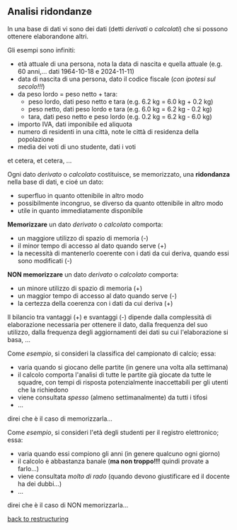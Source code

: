 ## Analisi ridondanze

In una base di dati vi sono dei dati (detti *derivati* o *calcolati*) che si possono ottenere elaborandone altri.

Gli esempi sono infiniti:

* età attuale di una persona, nota la data di nascita e quella attuale (e.g. 60 anni,... dati 1964-10-18 e 2024-11-11)
* data di nascita di una persona, dato il codice fiscale (*con ipotesi sul secolo!!!*)
* da peso lordo = peso netto + tara:
  * peso lordo, dati peso netto e tara (e.g. 6.2 kg = 6.0 kg + 0.2 kg)
  * peso netto, dati peso lordo e tara (e.g. 6.0 kg = 6.2 kg - 0.2 kg)
  * tara, dati peso netto e peso lordo (e.g. 0.2 kg = 6.2 kg - 6.0 kg)
* importo IVA, dati imponibile ed aliquota
* numero di residenti in una città, note le città di residenza della popolazione
* media dei voti di uno studente, dati i voti

et cetera, et cetera, ...

Ogni dato *derivato* o *calcolato* costituisce, se memorizzato, una **ridondanza** nella base di dati, e cioé un dato:

* superfluo in quanto ottenibile in altro modo
* possibilmente incongruo, se diverso da quanto ottenibile in altro modo
* utile in quanto immediatamente disponibile

**Memorizzare** un dato *derivato* o *calcolato* comporta:

* un maggiore utilizzo di spazio di memoria (-)
* il minor tempo di accesso al dato quando serve (+)
* la necessità di mantenerlo coerente con i dati da cui deriva, quando essi sono modificati (-) 

**NON memorizzare** un dato *derivato* o *calcolato* comporta:

* un minore utilizzo di spazio di memoria (+)
* un maggior tempo di accesso al dato quando serve (-)
* la certezza della coerenza con i dati da cui deriva (+) 

Il bilancio tra vantaggi (+) e svantaggi (-) dipende dalla complessità di elaborazione necessaria per ottenere il dato, dalla frequenza del suo utilizzo, dalla frequenza degli aggiornamenti dei dati su cui l'elaborazione si basa, ...

Come *esempio*, si consideri la classifica del campionato di calcio; essa:

* varia quando si giocano delle partite (in genere una volta alla settimana)
* il calcolo comporta l'analisi di tutte le partite già giocate da tutte le squadre, con tempi di risposta potenzialmente
  inaccettabili per gli utenti che la richiedono
* viene consultata *spesso* (almeno settimanalmente) da tutti i tifosi
* ...

direi che è il caso di memorizzarla...

Come *esempio*, si consideri l'età degli studenti per il registro elettronico; essa:

* varia quando essi compiono gli anni (in genere qualcuno ogni giorno)
* il calcolo è abbastanza banale (**ma non troppo!!!** quindi provate a farlo...)
* viene consultata *molto di rado* (quando devono giustificare ed il docente ha dei dubbi...)
* ...

direi che è il caso di NON memorizzarla...

[back to restructuring](restructuring.md)